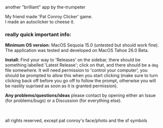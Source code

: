 another "brilliant" app by the-trumpeter

My friend made 'Pat Conroy Clicker' game.\
I made an autoclicker to cheese it.




### really quick important info:
**Minimum OS version:** MacOS Sequoia 15.0 (untested but should work fine). The application was tested and developed on MacOS Tahoe 26.0 Beta.

**Install:** Find your way to 'Releases' on the sidebar, there should be something labelled 'Latest Release'; click on that, and there should be a `dmg` file somewhere.
It will need permission to 'control your computer', you should be prompted to allow this when you start clicking (make sure to turn clicking back off before you go off to follow the prompt, otherwise you will be nastily suprised as soon as it is granted permission).

**Any problems/questions/ideas** please contact by opening either an Issue (for problems/bugs) or a Discussion (for everything else).



\
\
all rights reserved, except pat conroy's face/photo and the sf symbols
